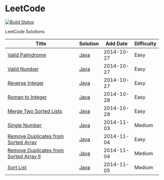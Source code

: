 LeetCode
========
[![Build Status](https://travis-ci.org/aiyanbo/leetcode.svg)](https://travis-ci.org/aiyanbo/leetcode)

LeetCode Solutions

| Title | Solution | Add Date | Difficulty |
| ----- | -------- | -------- | ---------- |
|[Valid Palindrome](https://oj.leetcode.com/problems/valid-palindrome/)| [Java](https://github.com/aiyanbo/leetcode/blob/master/src/main/java/solutions/ValidPalindrome.java)|2014-10-27|Easy|
|[Valid Number](https://oj.leetcode.com/problems/valid-number/)| [Java](https://github.com/aiyanbo/leetcode/blob/master/src/main/java/solutions/ValidNumber.java)|2014-10-27|Easy|
|[Reverse Integer](https://oj.leetcode.com/problems/reverse-integer/)| [Java](https://github.com/aiyanbo/leetcode/blob/master/src/main/java/solutions/ReverseInteger.java)|2014-10-27|Easy|
|[Roman to Integer](https://oj.leetcode.com/problems/roman-to-integer/)| [Java](https://github.com/aiyanbo/leetcode/blob/master/src/main/java/solutions/RomanToInteger.java)|2014-10-28|Easy|
|[Merge Two Sorted Lists](https://oj.leetcode.com/problems/merge-two-sorted-lists/)| [Java](https://github.com/aiyanbo/leetcode/blob/master/src/main/java/solutions/MergeTwoSortedLists.java)|2014-10-28|Easy|
|[Single Number](https://oj.leetcode.com/problems/single-number/)| [Java](https://github.com/aiyanbo/leetcode/blob/master/src/main/java/solutions/SingleNumber.java)|2014-11-03|Medium|
|[Remove Duplicates from Sorted Array](https://oj.leetcode.com/problems/remove-duplicates-from-sorted-array/)| [Java](https://github.com/aiyanbo/leetcode/blob/master/src/main/java/solutions/RemoveDuplicatesFromSortedArray.java)|2014-11-04|Easy|
|[Remove Duplicates from Sorted Array II](https://oj.leetcode.com/problems/remove-duplicates-from-sorted-array-ii/)| [Java](https://github.com/aiyanbo/leetcode/blob/master/src/main/java/solutions/RemoveDuplicatesFromSortedArray2.java)|2014-11-04|Medium|
|[Sort List](https://oj.leetcode.com/problems/sort-list/)| [Java](https://github.com/aiyanbo/leetcode/blob/master/src/main/java/solutions/SortList.java)|2014-11-05|Medium|